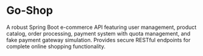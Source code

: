 # Go-Shop
A robust Spring Boot e-commerce API featuring user management, product catalog, order processing, payment system with quota management, and fake payment gateway simulation. Provides secure RESTful endpoints for complete online shopping functionality.
